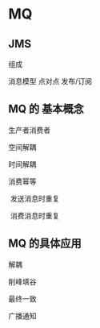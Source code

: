 # MQ 

## JMS

组成

消息模型 点对点 发布/订阅

## MQ 的 基本概念

生产者消费者

空间解耦

时间解耦

消费幂等

​	发送消息时重复

​	消费消息时重复

## MQ 的具体应用

解耦

削峰填谷

最终一致

广播通知